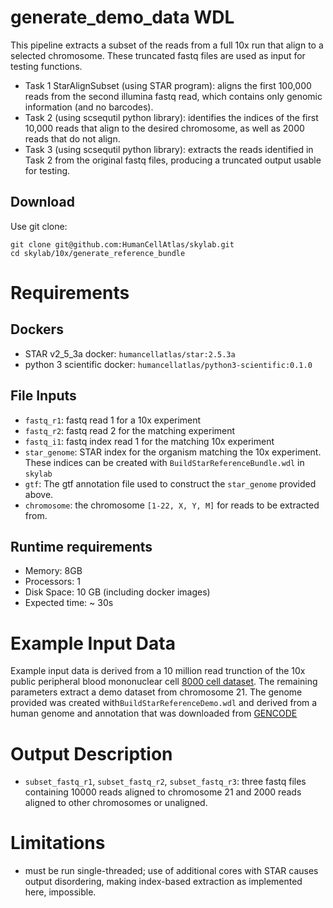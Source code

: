 # generate_demo_data WDL 
This pipeline extracts a subset of the reads from a full 10x run that align to a selected 
chromosome. These truncated fastq files are used as input for testing functions.
- Task 1 StarAlignSubset (using STAR program): aligns the first 100,000 reads from the second 
  illumina fastq read, which contains only genomic information (and no barcodes). 
- Task 2 (using scsequtil python library): identifies the indices of the first 10,000 reads that 
  align to the desired chromosome, as well as 2000 reads that do not align.  
- Task 3 (using scsequtil python library): extracts the reads identified in Task 2 from the 
  original fastq files, producing a truncated output usable for testing. 

## Download
Use git clone: 
 
```
git clone git@github.com:HumanCellAtlas/skylab.git
cd skylab/10x/generate_reference_bundle
```

# Requirements
## Dockers
- STAR v2_5_3a docker: `humancellatlas/star:2.5.3a`
- python 3 scientific docker: `humancellatlas/python3-scientific:0.1.0`

## File Inputs
- `fastq_r1`: fastq read 1 for a 10x experiment
- `fastq_r2`: fastq read 2 for the matching experiment
- `fastq_i1`: fastq index read 1 for the matching 10x experiment
- `star_genome`: STAR index for the organism matching the 10x experiment. These indices can be
  created with `BuildStarReferenceBundle.wdl` in `skylab`
- `gtf`: The gtf annotation file used to construct the `star_genome` provided above. 
- `chromosome`: the chromosome `[1-22, X, Y, M]` for reads to be extracted from.

## Runtime requirements
- Memory: 8GB
- Processors: 1
- Disk Space: 10 GB (including docker images)
- Expected time: ~ 30s

# Example Input Data
Example input data is derived from a 10 million read trunction of the 10x public peripheral 
blood mononuclear cell 
<a href=https://support.10xgenomics.com/single-cell-gene-expression/datasets>8000 cell dataset</a>. 
The remaining parameters extract a demo dataset from chromosome 21. The 
genome provided was created with`BuildStarReferenceDemo.wdl` and derived from a
human genome and annotation that was downloaded from 
<a href=https://www.gencodegenes.org/releases/current.html>GENCODE</a>

# Output Description
- `subset_fastq_r1`, `subset_fastq_r2`, `subset_fastq_r3`: three fastq files containing 10000 
  reads aligned to chromosome 21 and 2000 reads aligned to other chromosomes or unaligned.  

# Limitations
- must be run single-threaded; use of additional cores with STAR causes output disordering,
  making index-based extraction as implemented here, impossible. 
